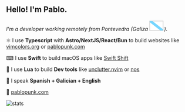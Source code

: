 <p></p>

## Hello! I'm Pablo.

_I'm a developer working remotely from Pontevedra (Galiza ![galiza](https://github.com/pablopunk/pablopunk/raw/master/res/galiza.svg))._

⚛️ I use **Typescript** with **Astro/NextJS/React/Bun** to build websites like [vimcolors.org](https://vimcolors.org) or [pablopunk.com](https://pablopunk.com)

⌨ I use **Swift** to build macOS apps like [Swift Shift](https://swiftshift.app)

🌙 I use **Lua** to build **Dev tools** like [unclutter.nvim](https://github.com/pablopunk/unclutter.nvim) or [nos](https://github.com/pablopunk/nos)

💬 I speak **Spanish + Galician + English**

🔗 [pablopunk.com](https://pablopunk.com)

![stats](https://github-readme-stats.vercel.app/api?username=pablopunk&count_private=true&show_icons=true&theme=tokyonight)
